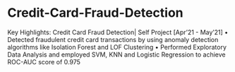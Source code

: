# Credit-Card-Fraud-Detection

Key Highlights:
Credit Card Fraud Detection| Self Project	[Apr’21 - May’21]
•	Detected fraudulent credit card transactions by using anomaly detection algorithms like Isolation Forest and LOF Clustering
•	Performed Exploratory Data Analysis and employed SVM, KNN and Logistic Regression to achieve ROC-AUC score of 0.975
